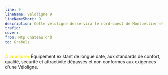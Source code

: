 ```yaml
---
line: 9
lineName: Véloligne 9
lineNameShort: 9
description: Cette véloligne desservira le nord-ouest de Montpellier et Grabels.
trafic: 
cover: 
from: Mtp Château d'Ô
to: Grabels
---
```


<span style="color:#FFEB3B;font-weight:bold;">À améliorer</span> Équipement existant de longue date, aux standards de confort, qualité, sécurité et attractivité dépassés et non conformes aux exigences d'une Véloligne.